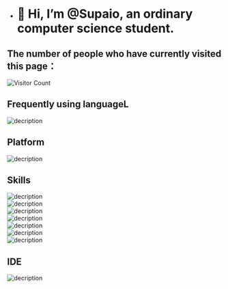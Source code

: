 - # 👋 Hi, I’m @Supaio, an ordinary computer science student.
## The number of people who have currently visited this page：
![Visitor Count](https://profile-counter.glitch.me/Supaio/count.svg)
## Frequently using languageL
![decription](https://img.shields.io/badge/tools-VisualStudioCode-cyan)<br>
## Platform
![decription](https://img.shields.io/badge/Windows-0078D6?style=for-the-badge&logo=windows&logoColor=white)<br>
## Skills
![decription](https://img.shields.io/badge/Python-3776AB?style=for-the-badge&logo=python&logoColor=white)<br>
![decription](https://img.shields.io/badge/HTML5-E34F26?style=for-the-badge&logo=html5&logoColor=white)<br>
![decription](https://img.shields.io/badge/Microsoft_Excel-217346?style=for-the-badge&logo=microsoft-excel&logoColor=white)<br>
![decription](https://img.shields.io/badge/Microsoft_PowerPoint-B7472A?style=for-the-badge&logo=microsoft-powerpoint&logoColor=white)<br>
![decription](https://img.shields.io/badge/Microsoft_Word-2B579A?style=for-the-badge&logo=microsoft-word&logoColor=white)<br>
![decription](https://img.shields.io/badge/Microsoft_Visio-3955A3?style=for-the-badgee&logo=microsoft-visio&logoColor=white)<br>
![decription](https://img.shields.io/badge/Powershell-2CA5E0?style=for-the-badge&logo=powershell&logoColor=white)
## IDE
![decription](https://img.shields.io/badge/Visual_Studio_Code-0078D4?style=for-the-badge&logo=visual%20studio%20code&logoColor=white)

<!---
Supaio/Supaio is a ✨ special ✨ repository because its `README.md` (this file) appears on your GitHub profile.
You can click the Preview link to take a look at your changes.
--->

